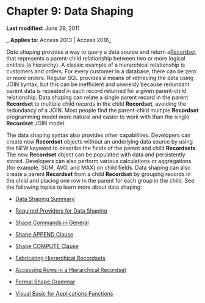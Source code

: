 
# Chapter 9: Data Shaping

 **Last modified:** June 29, 2011

 _ **Applies to:** Access 2013 | Access 2016_

 _Data shaping_ provides a way to query a data source and return a[Recordset](0f963bf8-f066-dc8a-b754-f427de712df1.md) that represents a parent-child relationship between two or more logical entities (a hierarchy). A classic example of a hierarchical relationship is customers and orders. For every customer in a database, there can be zero or more orders. Regular SQL provides a means of retrieving the data using JOIN syntax, but this can be inefficient and unwieldy because redundant parent data is repeated in each record returned for a given parent-child relationship. Data shaping can relate a single parent record in the parent **Recordset** to multiple child records in the child **Recordset**, avoiding the redundancy of a JOIN. Most people find the parent-child multiple **Recordset** programming model more natural and easier to work with than the single **Recordset** JOIN model.

The data shaping syntax also provides other capabilities. Developers can create new  **Recordset** objects without an underlying data source by using the NEW keyword to describe the fields of the parent and child **Recordsets**. The new **Recordset** object can be populated with data and persistently stored. Developers can also perform various calculations or aggregations (for example, SUM, AVG, and MAX) on child fields. Data shaping can also create a parent **Recordset** from a child **Recordset** by grouping records in the child and placing one row in the parent for each group in the child.
See the following topics to learn more about data shaping:

- [Data Shaping Summary](b1a34128-2846-12ef-d157-16636cf80bd8.md)
    
- [Required Providers for Data Shaping](eb8933fb-d533-3ea7-e045-35c1ca585765.md)
    
- [Shape Commands in General](ad555aa7-bc64-b495-a98d-e927061a5809.md)
    
- [Shape APPEND Clause](8f29afc3-fb93-4439-b67b-cad0eed0bda9.md)
    
- [Shape COMPUTE Clause](f4fee4a6-ec9e-c0b6-40e0-258f76c4696f.md)
    
- [Fabricating Hierarchical Recordsets](0a6e41ba-015e-c07e-8876-1e744256b876.md)
    
- [Accessing Rows in a Hierarchical Recordset](db59b152-b780-539c-17ef-462e8adfb26e.md)
    
- [Formal Shape Grammar](a3220569-8804-3dc3-7f9f-b4f8cdab1316.md)
    
- [Visual Basic for Applications Functions](482b1236-0051-8737-b8f8-e29e9223a739.md)
    
